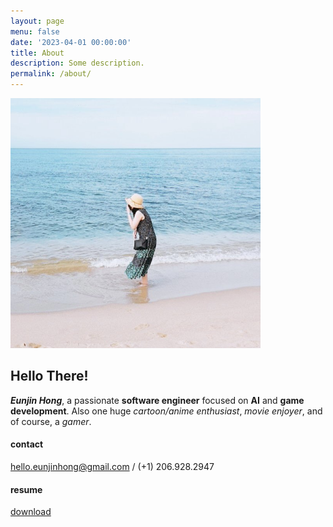 ```yaml
---
layout: page
menu: false
date: '2023-04-01 00:00:00'
title: About
description: Some description.
permalink: /about/
---
```


<img class="img-rounded" src="/assets/img/uploads/profile.jpg" alt="Eunjin Hong" width="400">

## Hello There!
**_Eunjin Hong_**, a passionate **software engineer** focused on **AI** and **game development**. Also one huge *cartoon/anime enthusiast*, *movie enjoyer*, and of course, a *gamer*.


#### contact
hello.eunjinhong@gmail.com / (+1) 206.928.2947


#### resume
[download](../assets/resume/EunjinHong_RESUME.pdf)

